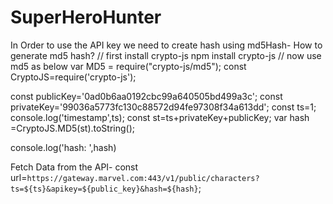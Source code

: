 # SuperHeroHunter
In Order to use the API key we need to create hash using md5Hash-
How to generate md5 hash?
// first install crypto-js
npm install crypto-js
// now use md5 as below
var MD5 = require("crypto-js/md5");
const CryptoJS=require('crypto-js');


const publicKey='0ad0b6aa0192cbc99a640505bd499a3c';
const privateKey='99036a5773fc130c88572d94fe97308f34a613dd';
const ts=1;
console.log('timestamp',ts);
const st=ts+privateKey+publicKey;
var hash =CryptoJS.MD5(st).toString();

console.log('hash: ',hash)

Fetch Data from the API-
const url=`https://gateway.marvel.com:443/v1/public/characters?ts=${ts}&apikey=${public_key}&hash=${hash}`;

